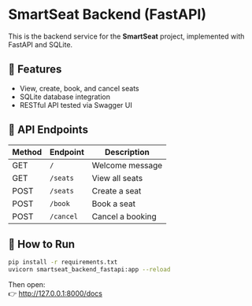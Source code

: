 # SmartSeat Backend (FastAPI)

This is the backend service for the **SmartSeat** project, implemented with FastAPI and SQLite.

## 🚀 Features
- View, create, book, and cancel seats
- SQLite database integration
- RESTful API tested via Swagger UI

## 🧩 API Endpoints
| Method | Endpoint | Description |
|--------|-----------|-------------|
| GET | `/` | Welcome message |
| GET | `/seats` | View all seats |
| POST | `/seats` | Create a seat |
| POST | `/book` | Book a seat |
| POST | `/cancel` | Cancel a booking |

## 🧠 How to Run
```bash
pip install -r requirements.txt
uvicorn smartseat_backend_fastapi:app --reload
```
Then open:  
👉 http://127.0.0.1:8000/docs
